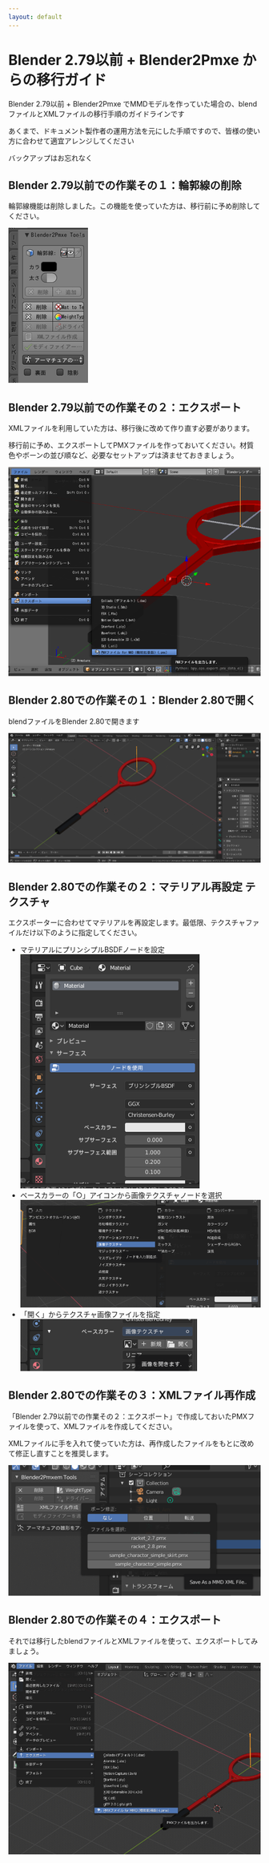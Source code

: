 ```yaml
---
layout: default
---
```

# Blender 2.79以前 + Blender2Pmxe からの移行ガイド
Blender 2.79以前 + Blender2Pmxe でMMDモデルを作っていた場合の、blendファイルとXMLファイルの移行手順のガイドラインです

あくまで、ドキュメント製作者の運用方法を元にした手順ですので、皆様の使い方に合わせて適宜アレンジしてください

バックアップはお忘れなく

## Blender 2.79以前での作業その１：輪郭線の削除
輪郭線機能は削除しました。この機能を使っていた方は、移行前に予め削除してください。

![Blender2Pmxeのオブジェクトモードパネル](/assets/image/migration/object_mode_panel_279.png)

## Blender 2.79以前での作業その２：エクスポート
XMLファイルを利用していた方は、移行後に改めて作り直す必要があります。

移行前に予め、エクスポートしてPMXファイルを作っておいてください。材質色やボーンの並び順など、必要なセットアップは済ませておきましょう。

![Blender 2.79でエクスポート](/assets/image/migration/export_from_279.png)

## Blender 2.80での作業その１：Blender 2.80で開く
blendファイルをBlender 2.80で開きます

![Blender 2.80で開く](/assets/image/migration/open_by_280.png)

## Blender 2.80での作業その２：マテリアル再設定 テクスチャ
エクスポーターに合わせてマテリアルを再設定します。最低限、テクスチャファイルだけ以下のように指定してください。

* マテリアルにプリンシプルBSDFノードを設定  
  ![プリンシプルBSDFノード](/assets/image/tutorial/PMX_Blender_Material_principled_bsdf.png)
* ベースカラーの「○」アイコンから画像テクスチャノードを選択  
  ![画像テクスチャノード](/assets/image/tutorial/PMX_Blender_Material_principled_bsdf_base_color_node.png)
* 「開く」からテクスチャ画像ファイルを指定  
  ![画像ファイル](/assets/image/tutorial/PMX_Blender_Material_principled_bsdf_image_file.png)

## Blender 2.80での作業その３：XMLファイル再作成
「Blender 2.79以前での作業その２：エクスポート」で作成しておいたPMXファイルを使って、XMLファイルを作成してください。

XMLファイルに手を入れて使っていた方は、再作成したファイルをもとに改めて修正し直すことを推奨します。

![XML作成](/assets/image/migration/make_xml.png)

## Blender 2.80での作業その４：エクスポート
それでは移行したblendファイルとXMLファイルを使って、エクスポートしてみましょう。

![Blender 2.80でエクスポート](/assets/image/migration/export_from_280.png)
